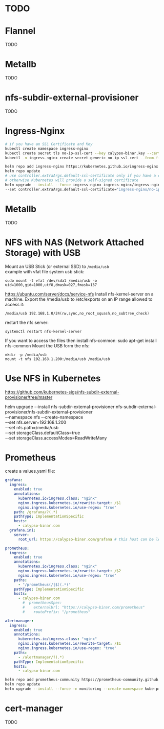 # TODO

# Flannel
TODO

# Metallb
TODO

# nfs-subdir-external-provisioner
TODO

# Ingress-Nginx

```bash
# if you have an SSL Certificate and Key
kubectl create namespace ingress-nginx
kubectl create secret tls no-ip-ssl-cert --key calypso-binar.key --cert calypso-binar_com.pem -n ingress-nginx
kubectl -n ingress-nginx create secret generic no-ip-ssl-cert --from-file=./calypso-binar_com.pem
```

```bash
helm repo add ingress-nginx https://kubernetes.github.io/ingress-nginx
helm repo update
# use controller.extraArgs.default-ssl-certificate only if you have a certificate installed on Kubernetes as a secret.
# otherwise Kubernetes will provide a self-signed certificate
helm upgrade --install --force ingress-nginx ingress-nginx/ingress-nginx -n ingress-nginx --create-namespace \
--set controller.extraArgs.default-ssl-certificate="ingress-nginx/no-ip-ssl-cert"
```

# Metallb 
TODO

# NFS with NAS (Network Attached Storage) with USB
Mount an USB Stick (or external SSD) to `/media/usb`  
example with vfat file system usb stick:  
```
sudo mount -t vfat /dev/sda1 /media/usb -o uid=1000,gid=1000,utf8,dmask=027,fmask=137
```


https://ubuntu.com/server/docs/service-nfs
Install nfs-kernel-server on a machine.
Export the /media/usb to /etc/exports on an IP range allowed to access it:
```
/media/usb 192.168.1.0/24(rw,sync,no_root_squash,no_subtree_check)
```

restart the nfs server:
```
systemctl restart nfs-kernel-server
```

If you want to access the files then install nfs-common:
sudo apt-get install nfs-common
Mount the USB form the nfs:
```
mkdir -p /media/usb
mount -t nfs 192.168.1.200:/media/usb /media/usb
```

# Use NFS in Kubernetes
https://github.com/kubernetes-sigs/nfs-subdir-external-provisioner/tree/master

helm upgrade --install nfs-subdir-external-provisioner nfs-subdir-external-provisioner/nfs-subdir-external-provisioner \
 --namespace nfs --create-namespace \
 --set nfs.server=192.168.1.200 \
 --set nfs.path=/media/usb \
 --set storageClass.defaultClass=true \
 --set storageClass.accessModes=ReadWriteMany

 # Prometheus

create a values.yaml file:
```yaml
grafana:
  ingress:
    enabled: true
    annotations:
      kubernetes.io/ingress.class: "nginx"
      nginx.ingress.kubernetes.io/rewrite-target: /$1
      nginx.ingress.kubernetes.io/use-regex: "true"
    path: /grafana/?(.*)
    pathType: ImplementationSpecific
    hosts:
      - calypso-binar.com
  grafana.ini:
    server:
      root_url: https://calypso-binar.com/grafana # this host can be localhost

prometheus:
  ingress:
    enabled: true
    annotations:
      kubernetes.io/ingress.class: "nginx"
      nginx.ingress.kubernetes.io/rewrite-target: /$2
      nginx.ingress.kubernetes.io/use-regex: "true"
    paths:
      - "/prometheus(/|$)(.*)"
    pathType: ImplementationSpecific
    hosts:
      - calypso-binar.com
        #  prometheusSpec:
        #    externalUrl: "https://calypso-binar.com/prometheus"
        #    routePrefix: "/prometheus"

alertmanager:
  ingress:
    enabled: true
    annotations:
      kubernetes.io/ingress.class: "nginx"
      nginx.ingress.kubernetes.io/rewrite-target: /$1
      nginx.ingress.kubernetes.io/use-regex: "true"
    paths:
      - /alertmanager/?(.*)
    pathType: ImplementationSpecific
    hosts:
      - calypso-binar.com
```

```bash
helm repo add prometheus-community https://prometheus-community.github.io/helm-charts  
helm repo update  
helm upgrade --install --force -n monitoring --create-namespace kube-prometheus-stack prometheus-community/kube-prometheus-stack -f values.yaml
```

# cert-manager
TODO
